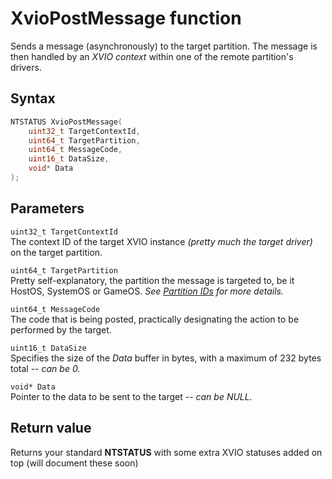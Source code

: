 # XvioPostMessage function
Sends a message (asynchronously) to the target partition. The message is then handled by an *XVIO context* within one of the remote partition's drivers. 

## Syntax
```cpp title='C++'
NTSTATUS XvioPostMessage(
    uint32_t TargetContextId,
    uint64_t TargetPartition,
    uint64_t MessageCode,
    uint16_t DataSize,
    void* Data
);
```

## Parameters
`uint32_t TargetContextId`  
The context ID of the target XVIO instance *(pretty much the target driver)* on the target partition.

`uint64_t TargetPartition`  
Pretty self-explanatory, the partition the message is targeted to, be it HostOS, SystemOS or GameOS. *See [Partition IDs](./xvio-overview.md#partition-identifiers) for more details.*

`uint64_t MessageCode`  
The code that is being posted, practically designating the action to be performed by the target.

`uint16_t DataSize`  
Specifies the size of the *Data* buffer in bytes, with a maximum of 232 bytes total -- *can be 0.*

`void* Data`  
Pointer to the data to be sent to the target -- *can be NULL.*

## Return value
Returns your standard **NTSTATUS** with some extra XVIO statuses added on top (will document these soon)